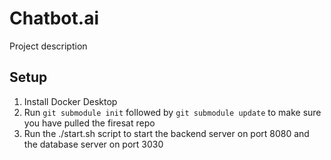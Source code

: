# Chatbot.ai

Project description

## Setup

1. Install Docker Desktop
2. Run `git submodule init` followed by `git submodule update` to make sure you have pulled the firesat repo
3. Run the ./start.sh script to start the backend server on port 8080 and the database server on port 3030
